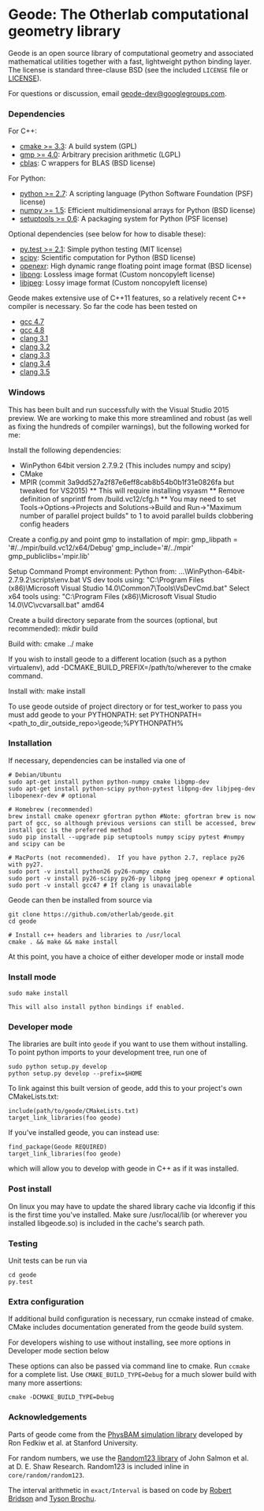 Geode: The Otherlab computational geometry library
==================================================

Geode is an open source library of computational geometry and associated mathematical utilities
together with a fast, lightweight python binding layer.  The license is standard three-clause BSD
(see the included `LICENSE` file or [LICENSE](https://github.com/otherlab/core/blob/master/LICENSE)).

For questions or discussion, email geode-dev@googlegroups.com.

### Dependencies

For C++:

* [cmake >= 3.3](https://cmake.org): A build system (GPL)
* [gmp >= 4.0](http://gmplib.org): Arbitrary precision arithmetic (LGPL)
* [cblas](http://www.netlib.org/blas/blast-forum/cblas.tgz): C wrappers for BLAS (BSD license)

For Python:

* [python >= 2.7](http://python.org): A scripting language (Python Software Foundation (PSF) license)
* [numpy >= 1.5](http://numpy.scipy.org): Efficient multidimensional arrays for Python (BSD license)
* [setuptools >= 0.6](http://pythonhosted.org/setuptools): A packaging system for Python (PSF license)

Optional dependencies (see below for how to disable these):

* [py.test >= 2.1](http://pytest.org): Simple python testing (MIT license)
* [scipy](http://www.scipy.org): Scientific computation for Python (BSD license)
* [openexr](http://www.openexr.com): High dynamic range floating point image format (BSD license)
* [libpng](http://www.libpng.org): Lossless image format (Custom noncopyleft license)
* [libjpeg](http://www.ijg.org): Lossy image format (Custom noncopyleft license)

Geode makes extensive use of C++11 features, so a relatively recent C++ compiler is necessary.
So far the code has been tested on

* [gcc 4.7](http://gcc.gnu.org)
* [gcc 4.8](http://gcc.gnu.org)
* [clang 3.1](http://clang.llvm.org)
* [clang 3.2](http://clang.llvm.org)
* [clang 3.3](http://clang.llvm.org)
* [clang 3.4](http://clang.llvm.org)
* [clang 3.5](http://clang.llvm.org)

### Windows
  This has been built and run successfully with the Visual Studio 2015 preview. We are working to make this more streamlined and robust (as well as fixing the hundreds of compiler warnings), but the following worked for me:

  Install the following dependencies:
   * WinPython 64bit version 2.7.9.2 (This includes numpy and scipy)
   * CMake
   * MPIR (commit 3a9dd527a2f87e6eff8cab8b54b0b1f31e0826fa but tweaked for VS2015)
   ** This will require installing vsyasm
   ** Remove definition of snprintf from /build.vc12/cfg.h
   ** You may need to set Tools->Options->Projects and Solutions->Build and Run->"Maximum number of parallel project builds" to 1 to avoid parallel builds clobbering config headers

   Create a config.py and point gmp to installation of mpir:
     gmp_libpath = '#/../mpir/build.vc12/x64/Debug'
     gmp_include='#/../mpir'
     gmp_publiclibs='mpir.lib'

   Setup Command Prompt environment:
     Python from:
       ...\WinPython-64bit-2.7.9.2\scripts\env.bat
     VS dev tools using:
       "C:\Program Files (x86)\Microsoft Visual Studio 14.0\Common7\Tools\VsDevCmd.bat"
     Select x64 tools using:
       "C:\Program Files (x86)\Microsoft Visual Studio 14.0\VC\vcvarsall.bat" amd64

  Create a build directory separate from the sources (optional, but recommended):
    mkdir build

   Build with:
     cmake ../
     make

   If you wish to install geode to a different location (such as a python
   virtualenv), add -DCMAKE_BUILD_PREFIX=/path/to/wherever to the cmake command.

   Install with:
     make install

   To use geode outside of project directory or for test_worker to pass you must add geode to your PYTHONPATH:
     set PYTHONPATH=<path_to_dir_outside_repo>\geode;%PYTHONPATH%

### Installation

If necessary, dependencies can be installed via one of

    # Debian/Ubuntu
    sudo apt-get install python python-numpy cmake libgmp-dev
    sudo apt-get install python-scipy python-pytest libpng-dev libjpeg-dev libopenexr-dev # optional

    # Homebrew (recommended)
    brew install cmake openexr gfortran python #Note: gfortran brew is now part of gcc, so although previous versions can still be accessed, brew install gcc is the preferred method
    sudo pip install --upgrade pip setuptools numpy scipy pytest #numpy and scipy can be

    # MacPorts (not recommended).  If you have python 2.7, replace py26 with py27.
    sudo port -v install python26 py26-numpy cmake
    sudo port -v install py26-scipy py26-py libpng jpeg openexr # optional
    sudo port -v install gcc47 # If clang is unavailable

Geode can then be installed from source via

    git clone https://github.com/otherlab/geode.git
    cd geode

    # Install c++ headers and libraries to /usr/local
    cmake . && make && make install

At this point, you have a choice of either developer mode or install mode
### Install mode
    sudo make install

    This will also install python bindings if enabled.

### Developer mode

The libraries are built into `geode` if you want to use them without installing.  To point python imports to your development tree, run one of

    sudo python setup.py develop
    python setup.py develop --prefix=$HOME

To link against this built version of geode, add this to your project's own
CMakeLists.txt:

    include(path/to/geode/CMakeLists.txt)
    target_link_libraries(foo geode)

If you've installed geode, you can instead use:

    find_package(Geode REQUIRED)
    target_link_libraries(foo geode)


which will allow you to develop with geode in C++ as if it was installed.

### Post install

On linux you may have to update the shared library cache via ldconfig if this is the first time you've installed. Make sure /usr/local/lib (or wherever you installed libgeode.so) is included in the cache's search path.

### Testing

Unit tests can be run via

    cd geode
    py.test

### Extra configuration

If additional build configuration is necessary, run ccmake instead of cmake.
CMake includes documentation generated from the geode build system.

For developers wishing to use without installing, see more options in Developer mode section below

These options can also be passed via command line to cmake.  Run `ccmake` for a complete list.
Use `CMAKE_BUILD_TYPE=Debug` for a much slower build with many more assertions:

    cmake -DCMAKE_BUILD_TYPE=Debug

### Acknowledgements

Parts of geode come from the [PhysBAM simulation library](http://physbam.stanford.edu) developed by
Ron Fedkiw et al. at Stanford University.

For random numbers, we use the [Random123 library](http://www.deshawresearch.com/resources_random123.html) of
John Salmon et al. at D. E. Shaw Research.  Random123 is included inline in `core/random/random123`.

The interval arithmetic in `exact/Interval` is based on code by [Robert Bridson](http://www.cs.ubc.ca/~rbridson)
and [Tyson Brochu](http://www.cs.ubc.ca/~tbrochu).

